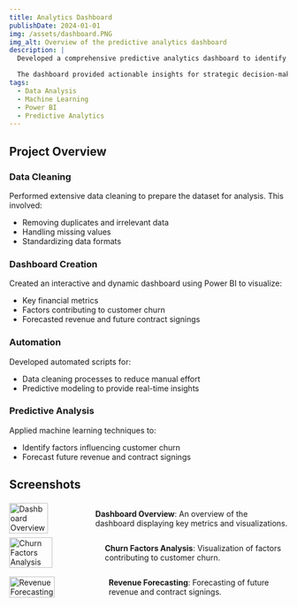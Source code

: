 ```yaml
---
title: Analytics Dashboard
publishDate: 2024-01-01
img: /assets/dashboard.PNG
img_alt: Overview of the predictive analytics dashboard
description: |
  Developed a comprehensive predictive analytics dashboard to identify factors leading to customer churn and forecast future revenue.

  The dashboard provided actionable insights for strategic decision-making, helping to reduce churn and improve financial forecasting.
tags:
  - Data Analysis
  - Machine Learning
  - Power BI
  - Predictive Analytics
---
```


## Project Overview

### Data Cleaning

Performed extensive data cleaning to prepare the dataset for analysis. This involved:

- Removing duplicates and irrelevant data
- Handling missing values
- Standardizing data formats

### Dashboard Creation

Created an interactive and dynamic dashboard using Power BI to visualize:

- Key financial metrics
- Factors contributing to customer churn
- Forecasted revenue and future contract signings

### Automation

Developed automated scripts for:

- Data cleaning processes to reduce manual effort
- Predictive modeling to provide real-time insights

### Predictive Analysis

Applied machine learning techniques to:

- Identify factors influencing customer churn
- Forecast future revenue and contract signings

## Screenshots

<!-- Slideshow for Dashboard Overview section -->
<div id="dashboard-overview-slideshow" style="display: flex; align-items: center;">
  <img id="dashboard-slideshow-img" src="/assets/1.PNG" alt="Dashboard Overview" style="width: 50%; margin-right: 1rem; cursor: pointer;" onclick="openModal(0, 'dashboard')" />
  <p><strong>Dashboard Overview</strong>: An overview of the dashboard displaying key metrics and visualizations.</p>
</div>

<!-- Static images with zoom functionality for Churn and Forecasting sections -->
<div style="display: flex; align-items: center;">
  <img src="/assets/churn.PNG" alt="Churn Factors Analysis" style="width: 50%; margin-right: 1rem; cursor: pointer;" onclick="openModal(0, 'churn')" />
  <p><strong>Churn Factors Analysis</strong>: Visualization of factors contributing to customer churn.</p>
</div>

<div style="display: flex; align-items: center;">
  <img src="/assets/forcasting.PNG" alt="Revenue Forecasting" style="width: 50%; margin-right: 1rem; cursor: pointer;" onclick="openModal(0, 'forecasting')" />
  <p><strong>Revenue Forecasting</strong>: Forecasting of future revenue and contract signings.</p>
</div>

<!-- Modal for enlarged view of images -->
<div id="modal" style="display: none; position: fixed; top: 0; left: 0; width: 100%; height: 100%; background-color: rgba(0,0,0,0.8); justify-content: center; align-items: center;">
  <span style="position: absolute; top: 10px; right: 20px; font-size: 2rem; color: white; cursor: pointer;" onclick="closeModal()">&times;</span>
  <button style="position: absolute; left: 10px; top: 50%; font-size: 2rem; color: white; background: none; border: none; cursor: pointer;" onclick="prevImage()">&lt;</button>
  <img id="modal-img" src="" alt="Expanded View" style="max-width: 90%; max-height: 90%;" />
  <button style="position: absolute; right: 10px; top: 50%; font-size: 2rem; color: white; background: none; border: none; cursor: pointer;" onclick="nextImage()">&gt;</button>
</div>

<script>
  const dashboardImages = [
    '/assets/1.PNG',
    '/assets/2.PNG',
    '/assets/3.PNG',
    '/assets/4.PNG'
  ];

  let currentIndex = 0;
  let slideshowInterval;

  function updateSlideshow() {
    document.getElementById('dashboard-slideshow-img').src = dashboardImages[currentIndex];
  }

  function startSlideshow() {
    slideshowInterval = setInterval(() => {
      currentIndex = (currentIndex + 1) % dashboardImages.length;
      updateSlideshow();
      if (document.getElementById('modal').style.display === 'flex' && modalType === 'dashboard') {
        document.getElementById('modal-img').src = dashboardImages[currentIndex];
      }
    }, 3000); // Change image every 3 seconds
  }

  let modalType = '';

  function openModal(index, type) {
    currentIndex = index;
    modalType = type;

    if (type === 'dashboard') {
      document.getElementById('modal-img').src = dashboardImages[currentIndex];
      document.getElementById('modal').style.display = 'flex';
      clearInterval(slideshowInterval); // Stop previous interval to prevent multiple intervals
      startSlideshow(); // Restart slideshow with modal
    } else {
      let imgSrc = type === 'churn' ? '/assets/churn.PNG' : '/assets/forcasting.PNG';
      document.getElementById('modal-img').src = imgSrc;
      document.getElementById('modal').style.display = 'flex';
      clearInterval(slideshowInterval); // Ensure the slideshow stops for non-dashboard images
    }
  }

  function closeModal() {
    document.getElementById('modal').style.display = 'none';
    if (modalType === 'dashboard') {
      clearInterval(slideshowInterval); // Stop slideshow when modal is closed
      startSlideshow(); // Restart slideshow for normal view
    }
  }

  function prevImage() {
    if (modalType === 'dashboard') {
      currentIndex = (currentIndex > 0) ? currentIndex - 1 : dashboardImages.length - 1;
      document.getElementById('modal-img').src = dashboardImages[currentIndex];
    }
  }

  function nextImage() {
    if (modalType === 'dashboard') {
      currentIndex = (currentIndex < dashboardImages.length - 1) ? currentIndex + 1 : 0;
      document.getElementById('modal-img').src = dashboardImages[currentIndex];
    }
  }

  // Start the slideshow when the page loads
  window.onload = startSlideshow;
</script>
